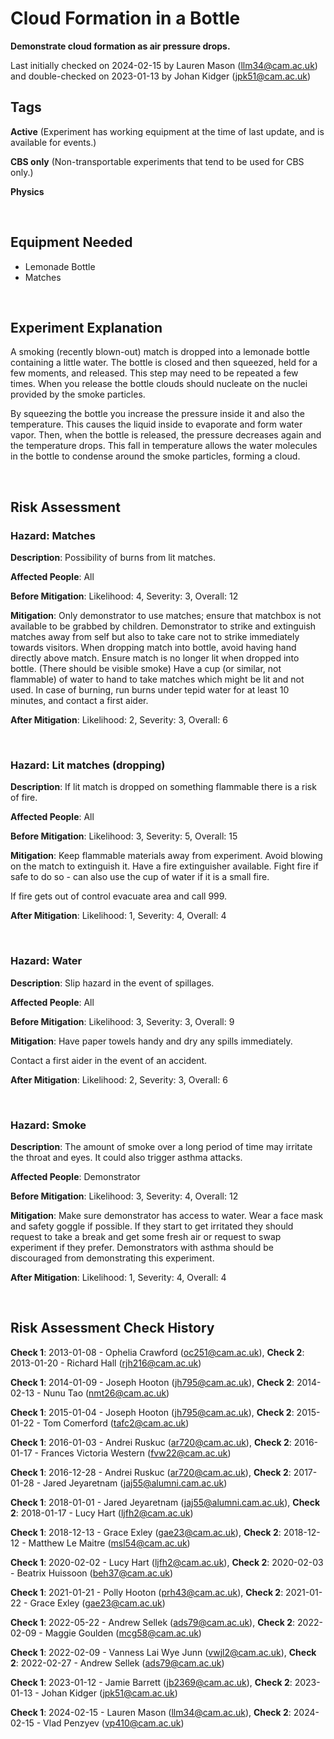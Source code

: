 # Cloud Formation in a Bottle

**Demonstrate cloud formation as air pressure drops.**

Last initially checked on 2024-02-15 by Lauren Mason (llm34@cam.ac.uk) and double-checked on 2023-01-13 by Johan Kidger (jpk51@cam.ac.uk)

## Tags
<!--- Start Tags (DO NOT REMOVE THIS COMMENT) --->

**Active** (Experiment has working equipment at the time of last update, and is available for events.)

**CBS only** (Non-transportable experiments that tend to be used for CBS only.)

**Physics**
<!--- End Tags (DO NOT REMOVE THIS COMMENT) --->

<br/>

## Equipment Needed 
- Lemonade Bottle
- Matches

<br/>

## Experiment Explanation 

A smoking (recently blown-out) match is dropped into a lemonade bottle containing a little water. The bottle is closed and then squeezed, held for a few moments, and released. This step may need to be repeated a few times. When you release the bottle clouds should nucleate on the nuclei provided by the smoke particles.

By squeezing the bottle you increase the pressure inside it and also the temperature. This causes the liquid inside to evaporate and form water vapor. Then, when the bottle is released, the pressure decreases again and the temperature drops. This fall in temperature allows the water molecules in the bottle to condense around the smoke particles, forming a cloud. 

<br/>

## Risk Assessment

### **Hazard**: Matches

**Description**: Possibility of burns from lit matches.

**Affected People**: All

**Before Mitigation**: Likelihood: 4, Severity: 3, Overall: 12

**Mitigation**: Only demonstrator to use matches; ensure that matchbox is not available to be grabbed by children.
Demonstrator to strike and extinguish matches away from self but also to take care not to strike immediately towards visitors.
When dropping match into bottle, avoid having hand directly above match.
Ensure match is no longer lit when dropped into bottle. (There should be visible smoke)
Have a cup (or similar, not flammable) of water to hand to take matches which might be lit and not used.
In case of burning, run burns under tepid water for at least 10 minutes, and contact a first aider.

**After Mitigation**: Likelihood: 2, Severity: 3, Overall: 6

<br/>

### **Hazard**: Lit matches (dropping)

**Description**: If lit match is dropped on something flammable there is a risk of fire.

**Affected People**: All

**Before Mitigation**: Likelihood: 3, Severity: 5, Overall: 15

**Mitigation**: Keep flammable materials away from experiment. Avoid blowing on the match to extinguish it. Have a fire extinguisher available. Fight fire if safe to do so - can also use the cup of water if it is a small fire.

If fire gets out of control evacuate area and call 999.

**After Mitigation**: Likelihood: 1, Severity: 4, Overall: 4

<br/>

### **Hazard**: Water

**Description**: Slip hazard in the event of spillages.

**Affected People**: All

**Before Mitigation**: Likelihood: 3, Severity: 3, Overall: 9

**Mitigation**: Have paper towels handy and dry any spills immediately.

Contact a first aider in the event of an accident.

**After Mitigation**: Likelihood: 2, Severity: 3, Overall: 6

<br/>

### **Hazard**: Smoke

**Description**: The amount of smoke over a long period of time may irritate the throat and eyes. It could also trigger asthma attacks.

**Affected People**: Demonstrator

**Before Mitigation**: Likelihood: 3, Severity: 4, Overall: 12

**Mitigation**: Make sure demonstrator has access to water. Wear a face mask and safety goggle if possible. If they start to get irritated they should request to take a break and get some fresh air or request to swap experiment if they prefer. Demonstrators with asthma should be discouraged from demonstrating this experiment.

**After Mitigation**: Likelihood: 1, Severity: 4, Overall: 4

<br/>

## Risk Assessment Check History 

**Check 1**: 2013-01-08 - Ophelia Crawford (oc251@cam.ac.uk), **Check 2**: 2013-01-20 - Richard Hall (rjh216@cam.ac.uk)

**Check 1**: 2014-01-09 - Joseph Hooton (jh795@cam.ac.uk), **Check 2**: 2014-02-13 - Nunu Tao (nmt26@cam.ac.uk)

**Check 1**: 2015-01-04 - Joseph Hooton (jh795@cam.ac.uk), **Check 2**: 2015-01-22 - Tom Comerford (tafc2@cam.ac.uk)

**Check 1**: 2016-01-03 - Andrei Ruskuc (ar720@cam.ac.uk), **Check 2**: 2016-01-17 - Frances Victoria Western (fvw22@cam.ac.uk)

**Check 1**: 2016-12-28 - Andrei Ruskuc (ar720@cam.ac.uk), **Check 2**: 2017-01-28 - Jared Jeyaretnam (jaj55@alumni.cam.ac.uk)

**Check 1**: 2018-01-01 - Jared Jeyaretnam (jaj55@alumni.cam.ac.uk), **Check 2**: 2018-01-17 - Lucy Hart (ljfh2@cam.ac.uk)

**Check 1**: 2018-12-13 - Grace Exley (gae23@cam.ac.uk), **Check 2**: 2018-12-12 - Matthew Le Maitre (msl54@cam.ac.uk)

**Check 1**: 2020-02-02 - Lucy Hart (ljfh2@cam.ac.uk), **Check 2**: 2020-02-03 - Beatrix Huissoon (beh37@cam.ac.uk)

**Check 1**: 2021-01-21 - Polly Hooton (prh43@cam.ac.uk), **Check 2**: 2021-01-22 - Grace Exley (gae23@cam.ac.uk)

**Check 1**: 2022-05-22 - Andrew Sellek (ads79@cam.ac.uk), **Check 2**: 2022-02-09 - Maggie Goulden (mcg58@cam.ac.uk)

**Check 1**: 2022-02-09 - Vanness Lai Wye Junn (vwjl2@cam.ac.uk), **Check 2**: 2022-02-27 - Andrew Sellek (ads79@cam.ac.uk)

**Check 1**: 2023-01-12 - Jamie Barrett (jb2369@cam.ac.uk), **Check 2**: 2023-01-13 - Johan Kidger (jpk51@cam.ac.uk)

**Check 1**: 2024-02-15 - Lauren Mason (llm34@cam.ac.uk), **Check 2**: 2024-02-15 - Vlad Penzyev (vp410@cam.ac.uk)
